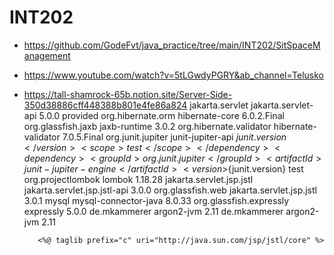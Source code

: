 # INT202
- https://github.com/GodeFvt/java_practice/tree/main/INT202/SitSpaceManagement
- https://www.youtube.com/watch?v=5tLGwdyPGRY&ab_channel=Telusko
- https://tall-shamrock-65b.notion.site/Server-Side-350d38886cff448388b801e4fe86a824
        <dependency>
            <groupId>jakarta.servlet</groupId>
            <artifactId>jakarta.servlet-api</artifactId>
            <version>5.0.0</version>
            <scope>provided</scope>
        </dependency>
        <dependency>
            <groupId>org.hibernate.orm</groupId>
            <artifactId>hibernate-core</artifactId>
            <version>6.0.2.Final</version>
        </dependency>
        <dependency>
            <groupId>org.glassfish.jaxb</groupId>
            <artifactId>jaxb-runtime</artifactId>
            <version>3.0.2</version>
        </dependency>
        <dependency>
            <groupId>org.hibernate.validator</groupId>
            <artifactId>hibernate-validator</artifactId>
            <version>7.0.5.Final</version>
        </dependency>
        <dependency>
            <groupId>org.junit.jupiter</groupId>
            <artifactId>junit-jupiter-api</artifactId>
            <version>${junit.version}</version>
            <scope>test</scope>
        </dependency>
        <dependency>
            <groupId>org.junit.jupiter</groupId>
            <artifactId>junit-jupiter-engine</artifactId>
            <version>${junit.version}</version>
            <scope>test</scope>
        </dependency>
        <dependency>
            <groupId>org.projectlombok</groupId>
            <artifactId>lombok</artifactId>
            <version>1.18.28</version>
        </dependency>
        <dependency>
            <groupId>jakarta.servlet.jsp.jstl</groupId>
            <artifactId>jakarta.servlet.jsp.jstl-api</artifactId>
            <version>3.0.0</version>
        </dependency>
        <!-- https://mvnrepository.com/artifact/org.glassfish.web/jakarta.servlet.jsp.jstl -->
        <dependency>
            <groupId>org.glassfish.web</groupId>
            <artifactId>jakarta.servlet.jsp.jstl</artifactId>
            <version>3.0.1</version>
        </dependency>
        <dependency>
            <groupId>mysql</groupId>
            <artifactId>mysql-connector-java</artifactId>
            <version>8.0.33</version>
        </dependency>
        <dependency>
            <groupId>org.glassfish.expressly</groupId>
            <artifactId>expressly</artifactId>
            <version>5.0.0</version>
        </dependency>
        <!-- https://mvnrepository.com/artifact/de.mkammerer/argon2-jvm -->
        <dependency>
            <groupId>de.mkammerer</groupId>
            <artifactId>argon2-jvm</artifactId>
            <version>2.11</version>
        </dependency>
        <dependency>
            <groupId>de.mkammerer</groupId>
            <artifactId>argon2-jvm</artifactId>
            <version>2.11</version>
        </dependency>

         <%@ taglib prefix="c" uri="http://java.sun.com/jsp/jstl/core" %> 
 
